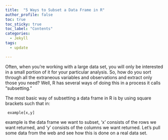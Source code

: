 ```yaml
---
title:  "5 Ways to Subset a Data Frame in R"
author_profile: false
toc: true
toc_sticky: true
toc_label: "Contents"
categories: 
  - Jekyll
tags:
  - update

---
```


Often, when you’re working with a large data set, you will only be interested in a small portion of it for your particular analysis. So, how do you sort through all the extraneous variables and observations and extract only those you need? Well, R has several ways of doing this in a process it calls “subsetting.”

The most basic way of subsetting a data frame in R is by using square brackets such that in:

```
 example[x,y] 
```

example is the data frame we want to subset, ‘x’ consists of the rows we want returned, and ‘y’ consists of the columns we want returned. Let’s pull some data from the web and see how this is done on a real data set.

